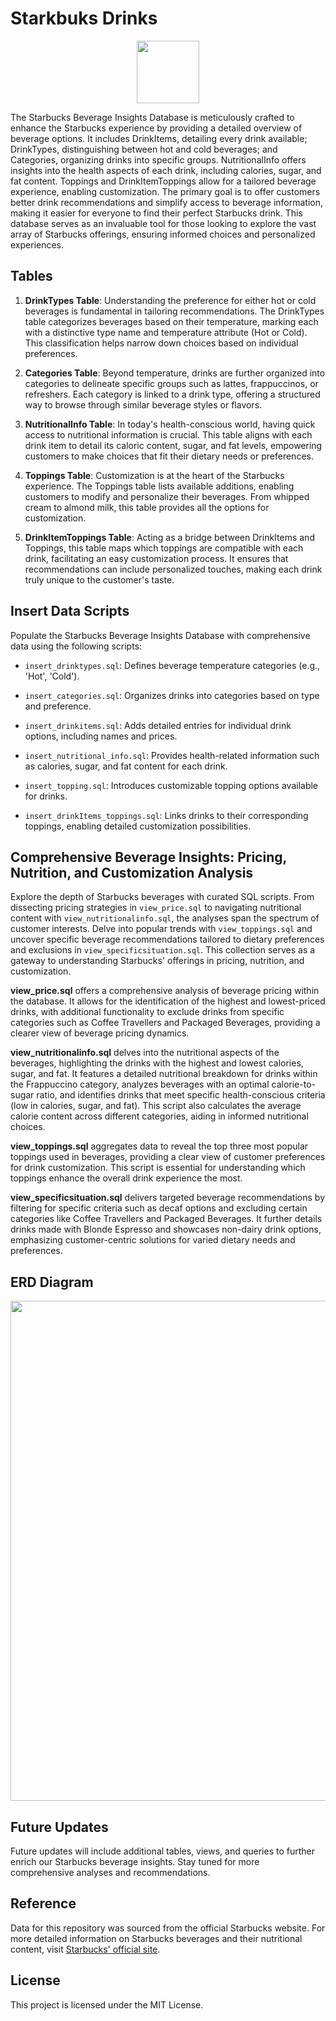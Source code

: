 # Starkbuks Drinks 
<div align="center">
  <img src="https://github.com/ngnlyoosun/starbucksdrinksql/assets/91989383/7b1e636b-ad14-4ee4-bbec-d356ea82402f" width="100">
</div>


The Starbucks Beverage Insights Database is meticulously crafted to enhance the Starbucks experience by providing a detailed overview of beverage options. It includes DrinkItems, detailing every drink available; DrinkTypes, distinguishing between hot and cold beverages; and Categories, organizing drinks into specific groups. NutritionalInfo offers insights into the health aspects of each drink, including calories, sugar, and fat content. Toppings and DrinkItemToppings allow for a tailored beverage experience, enabling customization. The primary goal is to offer customers better drink recommendations and simplify access to beverage information, making it easier for everyone to find their perfect Starbucks drink. This database serves as an invaluable tool for those looking to explore the vast array of Starbucks offerings, ensuring informed choices and personalized experiences.

## Tables
1. **DrinkTypes Table**: Understanding the preference for either hot or cold beverages is fundamental in tailoring recommendations. The DrinkTypes table categorizes beverages based on their temperature, marking each with a distinctive type name and temperature attribute (Hot or Cold). This classification helps narrow down choices based on individual preferences.

2. **Categories Table**: Beyond temperature, drinks are further organized into categories to delineate specific groups such as lattes, frappuccinos, or refreshers. Each category is linked to a drink type, offering a structured way to browse through similar beverage styles or flavors.

3. **NutritionalInfo Table**: In today's health-conscious world, having quick access to nutritional information is crucial. This table aligns with each drink item to detail its caloric content, sugar, and fat levels, empowering customers to make choices that fit their dietary needs or preferences.

4. **Toppings Table**: Customization is at the heart of the Starbucks experience. The Toppings table lists available additions, enabling customers to modify and personalize their beverages. From whipped cream to almond milk, this table provides all the options for customization.

5. **DrinkItemToppings Table**: Acting as a bridge between DrinkItems and Toppings, this table maps which toppings are compatible with each drink, facilitating an easy customization process. It ensures that recommendations can include personalized touches, making each drink truly unique to the customer's taste.

## Insert Data Scripts
Populate the Starbucks Beverage Insights Database with comprehensive data using the following scripts:

- `insert_drinktypes.sql`: Defines beverage temperature categories (e.g., 'Hot', 'Cold').

- `insert_categories.sql`: Organizes drinks into categories based on type and preference.

- `insert_drinkitems.sql`: Adds detailed entries for individual drink options, including names and prices.

- `insert_nutritional_info.sql`: Provides health-related information such as calories, sugar, and fat content for each drink.

- `insert_topping.sql`: Introduces customizable topping options available for drinks.

- `insert_drinkItems_toppings.sql`: Links drinks to their corresponding toppings, enabling detailed customization possibilities.

## Comprehensive Beverage Insights: Pricing, Nutrition, and Customization Analysis
Explore the depth of Starbucks beverages with curated SQL scripts. From dissecting pricing strategies in `view_price.sql` to navigating nutritional content with `view_nutritionalinfo.sql`, the analyses span the spectrum of customer interests. Delve into popular trends with `view_toppings.sql` and uncover specific beverage recommendations tailored to dietary preferences and exclusions in `view_specificsituation.sql`. This collection serves as a gateway to understanding Starbucks' offerings in pricing, nutrition, and customization.

**view_price.sql** offers a comprehensive analysis of beverage pricing within the database. It allows for the identification of the highest and lowest-priced drinks, with additional functionality to exclude drinks from specific categories such as Coffee Travellers and Packaged Beverages, providing a clearer view of beverage pricing dynamics.

**view_nutritionalinfo.sql** delves into the nutritional aspects of the beverages, highlighting the drinks with the highest and lowest calories, sugar, and fat. It features a detailed nutritional breakdown for drinks within the Frappuccino category, analyzes beverages with an optimal calorie-to-sugar ratio, and identifies drinks that meet specific health-conscious criteria (low in calories, sugar, and fat). This script also calculates the average calorie content across different categories, aiding in informed nutritional choices.

**view_toppings.sql** aggregates data to reveal the top three most popular toppings used in beverages, providing a clear view of customer preferences for drink customization. This script is essential for understanding which toppings enhance the overall drink experience the most.

**view_specificsituation.sql** delivers targeted beverage recommendations by filtering for specific criteria such as decaf options and excluding certain categories like Coffee Travellers and Packaged Beverages. It further details drinks made with Blonde Espresso and showcases non-dairy drink options, emphasizing customer-centric solutions for varied dietary needs and preferences.

## ERD Diagram
<div align="center">
  <img src="https://github.com/ngnlyoosun/starbucksdrinksql/assets/91989383/1c6da634-0f70-4bc4-a176-df307ff3fe5b" width="800">
</div>

## Future Updates
Future updates will include additional tables, views, and queries to further enrich our Starbucks beverage insights. Stay tuned for more comprehensive analyses and recommendations.

## Reference
Data for this repository was sourced from the official Starbucks website. For more detailed information on Starbucks beverages and their nutritional content, visit [Starbucks' official site](https://www.starbucks.ca/menu).

## License
This project is licensed under the MIT License.
